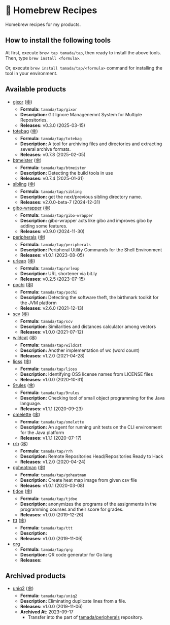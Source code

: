 # :beer: Homebrew Recipes

Homebrew recipes for my products.

## How to install the following tools

At first, execute `brew tap tamada/tap`, then ready to install the above tools.
Then, type `brew install <formula>`.

Or, execute `brew install tamada/tap/<formula>` command for installing the tool in your environment.

## Available products

- [gixor](https://github.com/tamada/gixor) ([:spider_web:](https://tamada.github.io/gixor/))
  - **Formula:** `tamada/tap/gixor`
  - **Description:** Git Ignore Managenemnt System for Multiple Repositories.
  - **Releases:** v0.3.0 (2025-03-15)
- [totebag](https://github.com/tamada/totebag) ([:spider_web:](https://tamada.github.io/totebag/))
  - **Formula:** `tamada/tap/totebag`
  - **Description:** A tool for archiving files and directories and extracting several archive formats.
  - **Releases:** v0.7.8 (2025-02-05)
- [btmeister](https://github.com/tamada/btmeister) ([:spider_web:](https://tamada.github.io/btmeister/))
  - **Formula:** `tamada/tap/btmeister`
  - **Description:** Detecting the build tools in use
  - **Releases:** v0.7.4 (2025-01-31)
- [sibling](https://github.com/tamada/sibling) ([:spider_web:](https://tamada.github.io/sibling/))
  - **Formula:** `tamada/tap/sibling`
  - **Description:** get the next/previous sibling directory name.
  - **Releases:** v2.0.0-beta-7 (2024-12-31)
- [gibo-wrapper](https://github.com/tamada/gibo-wrapper) ([:spider_web:](https://tamada.github.io/gibo-wrapper/))
  - **Formula:** `tamada/tap/gibo-wrapper`
  - **Description:** gibo-wrapper acts like gibo and improves gibo by adding some features.
  - **Releases:** v0.9.0 (2024-11-30)
- [peripherals](https://github.com/tamada/peripherals) ([:spider_web:](https://tamada.github.io/peripherals/))
  - **Formula:** `tamada/tap/peripherals`
  - **Description:** Peripheral Utility Commands for the Shell Environment
  - **Releases:** v1.0.1 (2023-08-05)
- [urleap](https://github.com/tamada/urleap) ([:spider_web:](https://tamada.github.io/urleap/))
  - **Formula:** `tamada/tap/urleap`
  - **Description:** URL shortener via bit.ly
  - **Releases:** v0.2.5 (2023-07-15)
- [pochi](https://github.com/tamada/pochi) ([:spider_web:](https://tamada.github.io/pochi/))
  - **Formula:** `tamada/tap/pochi`
  - **Description:** Detecting the software theft, the birthmark toolkit for the JVM platform
  - **Releases:** v2.6.0 (2021-12-13)
- [scv](https://github.com/tamada/scv) ([:spider_web:](https://tamada.github.io/scv/))
  - **Formula:** `tamada/tap/scv`
  - **Description:** Similarities and distances calculator among vectors
  - **Releases:** v1.0.0 (2021-07-12)
- [wildcat](https://github.com/tamada/wildcat) ([:spider_web:](https://tamada.github.io/wildcat/))
  - **Formula:** `tamada/tap/wildcat`
  - **Description:** Another implementation of wc (word count)
  - **Releases:** v1.2.0 (2021-04-28)
- [lioss](https://github.com/tamada/lioss) ([:spider_web:](https://tamada.github.io/lioss/))
  - **Formula:** `tamada/tap/lioss`
  - **Description:** Identifying OSS license names from LICENSE files
  - **Releases:** v1.0.0 (2020-10-31)
- [9rules](https://github.com/tamada/9rules) ([:spider_web:](https://tamada.github.io/9rules/))
  - **Formula:** `tamada/tap/9rules`
  - **Description:** Checking tool of small object programming for the Java language.
  - **Releases:** v1.1.1 (2020-09-23)
- [omelette](https://github.com/tamada/omelette) ([:spider_web:](https://tamada.github.io/omelette/))
  - **Formula:** `tamada/tap/omelette`
  - **Description:** An agent for running unit tests on the CLI environment for the Java platform
  - **Releases:** v1.1.1 (2020-07-17)
- [rrh](https://github.com/tamada/rrh) ([:spider_web:](https://tamada.github.io/rrh/))
  - **Formula:** `tamada/tap/rrh`
  - **Description:** Remote Repositories Head/Repositories Ready to Hack
  - **Releases:** v1.2.0 (2020-04-24)
- [goheatman](https://github.com/tamada/goheatman) ([:spider_web:](https://tamada.github.io/goheatman/))
  - **Formula:** `tamada/tap/goheatman`
  - **Description:** Create heat map image from given csv file
  - **Releases:** v1.0.1 (2020-03-08)
- [tjdoe](https://github.com/tamada/tjdoe) ([:spider_web:](https://tamada.github.io/tjdoe/))
  - **Formula:** `tamada/tap/tjdoe`
  - **Description:** anonymizes the programs of the assignments in the programming courses and their score for grades.
  - **Releases:** v1.0.0 (2019-12-26)
- [ttt](https://github.com/tamada/ttt) ([:spider_web:](https://tamada.github.io/ttt/))
  - **Formula:** `tamada/tap/ttt`
  - **Description:** 
  - **Releases:** v1.0.0 (2019-11-06)
- [qrg](https://github.com/tamada/qrg)
  - **Formula:** `tamada/tap/qrg`
  - **Description:** QR code generator for Go lang
  - **Releases:** 

## Archived products

- [uniq2](https://github.com/tamada/uniq2) ([:spider_web:](https://tamada.github.io/uniq2/))
  - **Formula:** `tamada/tap/uniq2`
  - **Description:** Eliminating duplicate lines from a file.
  - **Releases:**
    v1.0.0 (2019-11-06)
  - **Archived At**: 2023-09-17
    - Transfer into the part of [tamada/peripherals](https://github.com/tamada/peripherals) repository.
